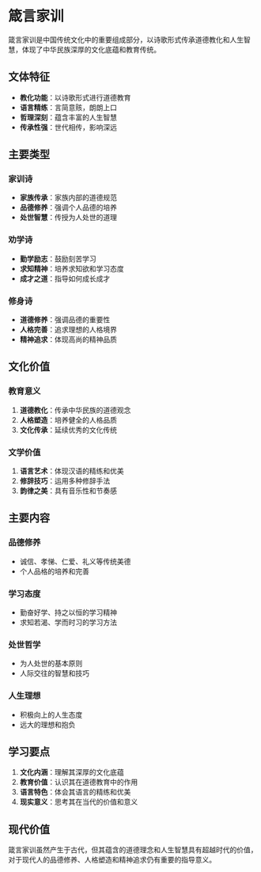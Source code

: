 # 箴言家训

箴言家训是中国传统文化中的重要组成部分，以诗歌形式传承道德教化和人生智慧，体现了中华民族深厚的文化底蕴和教育传统。

## 文体特征

- **教化功能**：以诗歌形式进行道德教育
- **语言精练**：言简意赅，朗朗上口
- **哲理深刻**：蕴含丰富的人生智慧
- **传承性强**：世代相传，影响深远

## 主要类型

### 家训诗
- **家族传承**：家族内部的道德规范
- **品德修养**：强调个人品德的培养
- **处世智慧**：传授为人处世的道理

### 劝学诗
- **勤学励志**：鼓励刻苦学习
- **求知精神**：培养求知欲和学习态度
- **成才之道**：指导如何成长成才

### 修身诗
- **道德修养**：强调品德的重要性
- **人格完善**：追求理想的人格境界
- **精神追求**：体现高尚的精神品质

## 文化价值

### 教育意义
1. **道德教化**：传承中华民族的道德观念
2. **人格塑造**：培养健全的人格品质
3. **文化传承**：延续优秀的文化传统

### 文学价值
1. **语言艺术**：体现汉语的精练和优美
2. **修辞技巧**：运用多种修辞手法
3. **韵律之美**：具有音乐性和节奏感

## 主要内容

### 品德修养
- 诚信、孝悌、仁爱、礼义等传统美德
- 个人品格的培养和完善

### 学习态度
- 勤奋好学、持之以恒的学习精神
- 求知若渴、学而时习的学习方法

### 处世哲学
- 为人处世的基本原则
- 人际交往的智慧和技巧

### 人生理想
- 积极向上的人生态度
- 远大的理想和抱负

## 学习要点

1. **文化内涵**：理解其深厚的文化底蕴
2. **教育价值**：认识其在道德教育中的作用
3. **语言特色**：体会其语言的精练和优美
4. **现实意义**：思考其在当代的价值和意义

## 现代价值

箴言家训虽然产生于古代，但其蕴含的道德理念和人生智慧具有超越时代的价值，对于现代人的品德修养、人格塑造和精神追求仍有重要的指导意义。
